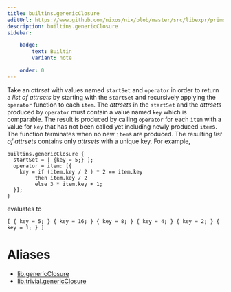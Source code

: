 ```yaml
---
title: builtins.genericClosure
editUrl: https://www.github.com/nixos/nix/blob/master/src/libexpr/primops.cc
description: builtins.genericClosure
sidebar:

    badge:
        text: Builtin
        variant: note

    order: 0
---
```


Take an *attrset* with values named `startSet` and `operator` in order to
return a *list of attrsets* by starting with the `startSet` and recursively
applying the `operator` function to each `item`. The *attrsets* in the
`startSet` and the *attrsets* produced by `operator` must contain a value
named `key` which is comparable. The result is produced by calling `operator`
for each `item` with a value for `key` that has not been called yet including
newly produced `item`s. The function terminates when no new `item`s are
produced. The resulting *list of attrsets* contains only *attrsets* with a
unique key. For example,

```
builtins.genericClosure {
  startSet = [ {key = 5;} ];
  operator = item: [{
    key = if (item.key / 2 ) * 2 == item.key
         then item.key / 2
         else 3 * item.key + 1;
  }];
}
```
evaluates to
```
[ { key = 5; } { key = 16; } { key = 8; } { key = 4; } { key = 2; } { key = 1; } ]
```


# Aliases

- [lib.genericClosure](/nix-doc-comments/reference/lib/lib-genericclosure)
- [lib.trivial.genericClosure](/nix-doc-comments/reference/lib/trivial/lib-trivial-genericclosure)


